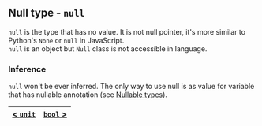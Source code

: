 ## Null type - `null`
`null` is the type that has no value. It is not null pointer, it's more similar to Python's `None` or `null` in JavaScript. \
`null` is an object but `Null` class is not accessible in language.

### Inference
`null` won't be ever inferred. The only way to use null is as value for variable that has nullable annotation (see [Nullable types](./nullable.md)).

| [< `unit`](./unit.md) | [`bool` >](./bool.md) |
|:---:|:---:|
